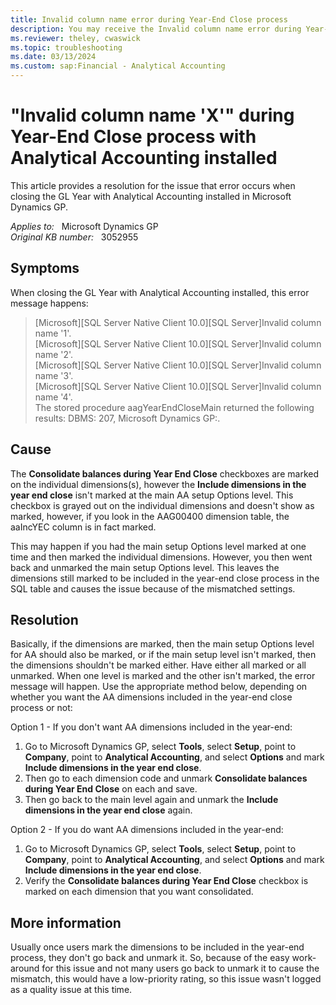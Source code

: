 ```yaml
---
title: Invalid column name error during Year-End Close process
description: You may receive the Invalid column name error during Year-End Close process with Analytical Accounting installed in Microsoft Dynamics GP.
ms.reviewer: theley, cwaswick
ms.topic: troubleshooting
ms.date: 03/13/2024
ms.custom: sap:Financial - Analytical Accounting
---
```

# "Invalid column name 'X'" during Year-End Close process with Analytical Accounting installed

This article provides a resolution for the issue that error occurs when closing the GL Year with Analytical Accounting installed in Microsoft Dynamics GP.

_Applies to:_ &nbsp; Microsoft Dynamics GP  
_Original KB number:_ &nbsp; 3052955

## Symptoms

When closing the GL Year with Analytical Accounting installed, this error message happens:

> [Microsoft][SQL Server Native Client 10.0][SQL Server]Invalid column name '1'.  
[Microsoft][SQL Server Native Client 10.0][SQL Server]Invalid column name '2'.  
[Microsoft][SQL Server Native Client 10.0][SQL Server]Invalid column name '3'.  
[Microsoft][SQL Server Native Client 10.0][SQL Server]Invalid column name '4'.  
The stored procedure aagYearEndCloseMain returned the following results: DBMS: 207, Microsoft Dynamics GP:.

## Cause

The **Consolidate balances during Year End Close** checkboxes are marked on the individual dimensions(s), however the **Include dimensions in the year end close** isn't marked at the main AA setup Options level. This checkbox is grayed out on the individual dimensions and doesn't show as marked, however, if you look in the AAG00400 dimension table, the aaIncYEC column is in fact marked.

This may happen if you had the main setup Options level marked at one time and then marked the individual dimensions. However, you then went back and unmarked the main setup Options level. This leaves the dimensions still marked to be included in the year-end close process in the SQL table and causes the issue because of the mismatched settings.

## Resolution

Basically, if the dimensions are marked, then the main setup Options level for AA should also be marked, or if the main setup level isn't marked, then the dimensions shouldn't be marked either. Have either all marked or all unmarked. When one level is marked and the other isn't marked, the error message will happen. Use the appropriate method below, depending on whether you want the AA dimensions included in the year-end close process or not:

Option 1 - If you don't want AA dimensions included in the year-end:

1. Go to Microsoft Dynamics GP, select **Tools**, select **Setup**, point to **Company**, point to **Analytical Accounting**, and select **Options** and mark **Include dimensions in the year end close**.
2. Then go to each dimension code and unmark **Consolidate balances during Year End Close** on each and save.
3. Then go back to the main level again and unmark the **Include dimensions in the year end close** again.

Option 2 - If you do want AA dimensions included in the year-end:

1. Go to Microsoft Dynamics GP, select **Tools**, select **Setup**, point to **Company**, point to **Analytical Accounting**, and select **Options** and mark **Include dimensions in the year end close**.
2. Verify the **Consolidate balances during Year End Close** checkbox is marked on each dimension that you want consolidated.

## More information

Usually once users mark the dimensions to be included in the year-end process, they don't go back and unmark it. So, because of the easy work-around for this issue and not many users go back to unmark it to cause the mismatch, this would have a low-priority rating, so this issue wasn't logged as a quality issue at this time.
